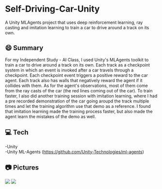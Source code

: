 # Self-Driving-Car-Unity
A Unity MLAgents project that uses deep reinforcement learning, ray casting and imitation learning to train a car to drive around a track on its own. 

## 😄 Summary 
For my Independent Study - AI Class, I used Unity's MLAgents toolkit to train a car to drive around a track on its own. Each track as a checkpoint system in which an event is invoked after a car travels through a checkpoint. Each checkpoint event triggers a positive reward to the car agent. Each track also has walls that negatively reward the agent if it collides with them. As for the agent's observations, most of them come from the ray casts of the car (the red lines coming out of the car). To train faster, I also did another training session with imitation learning, where I had a pre recorded demonstration of the car going aroupd the track multiple times and let the training algorithm use that demo as a reference. I found that imitation learning made the training process faster, but also made the agent learn the mistakes of the demo as well. 

## 💻 Tech 
-Unity <br />
-Unity ML-Agents (https://github.com/Unity-Technologies/ml-agents)

## 📷 Pictures
![](images/leftright.gif)
![](images/complex.gif)
